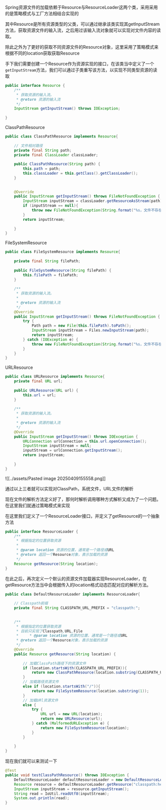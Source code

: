 
Spring资源文件的加载依赖于Resource与ResourceLoader这两个类，采用采用的是策略模式与工厂方法相结合实现的

其中Resource是所有资源类型的父类，可以通过继承该类实现其getInputStream方法，获取资源文件的输入流，之后用过该输入流对象就可以实现对文件内容的读取。

除此之外为了更好的获取不同资源文件的Resource对象，这里采用了策略模式来根据不同的location获取获取Resource

手下我们需要创建一个Resource作为资源实现的接口，在该类当中定义了一个`getInputStream`方法，我们可以通过子类重写该方法，以实现不同类型资源的读取

```java
public interface Resource {  
    /**  
     * 获取资源的输入流。  
     * @return 资源的输入流  
     */  
    InputStream getInputStream() throws IOException;  
  
}
```

ClassPathResource

```java
public class ClassPathResource implements Resource{  
  
    // 文件相对路径  
    private final String path;  
    private final ClassLoader classLoader;  
  
    public ClassPathResource(String path) {  
        this.path = path;  
        this.classLoader = this.getClass().getClassLoader();  
    }  
  
  
    @Override  
    public InputStream getInputStream() throws FileNotFoundException {  
        InputStream inputStream = classLoader.getResourceAsStream(path);  
        if (inputStream == null){  
            throw new FileNotFoundException(String.format("%s，文件不存在",this.path));  
        }  
        return inputStream;  
  
    }  
}
```

FileSystemResource

```java
public class FileSystemResource implements Resource{  
  
    private final String filePath;  
  
    public FileSystemResource(String filePath) {  
        this.filePath = filePath;  
    }  
  
    /**  
     * 获取资源的输入流。  
     *  
     * @return 资源的输入流  
     */  
    @Override  
    public InputStream getInputStream() throws FileNotFoundException {  
        try {  
            Path path = new File(this.filePath).toPath();  
            InputStream inputStream = Files.newInputStream(path);  
            return inputStream;  
        } catch (IOException e) {  
            throw new FileNotFoundException(String.format("%s，文件不存在",this.filePath));  
        }  
    }  
}
```

URLResource

```java
public class URLResource implements Resource{  
    private final URL url;  
  
    public URLResource(URL url) {  
        this.url = url;  
    }  
  
    /**  
     * 获取资源的输入流。  
     *  
     * @return 资源的输入流  
     */  
    @Override  
    public InputStream getInputStream() throws IOException {  
        URLConnection urlConnection = this.url.openConnection();  
        InputStream inputStream = null;  
        inputStream = urlConnection.getInputStream();  
        return inputStream;  
  
    }  
}
```


![[../assets/Pasted image 20250409155558.png]]

通过以上三者就可以实现对ClassPath，系统文件，URL文件的解析


现在文件的解析方法定义好了，那何时解析调用哪种方式解析又成为了一个问题。在这里我们就通过策略模式来实现

在这里我们定义了一个ResourceLoader接口，并定义了getResource的一个抽象方法

```java
public interface ResourceLoader {  
    /**  
     * 根据指定的位置获取资源  
     *  
     * @param location 资源的位置，通常是一个路径或URL  
     * @return 返回一个Resource对象，表示加载的资源  
     */  
    Resource getResource(String location);  
}
```

在此之后，再次定义一个默认的资源文件加载器实现ResourceLoader，在getResource方法当中会根据传入的location格式动态匹配对应的解析方法。

```java
public class DefaultResourceLoader implements ResourceLoader{  
  
    // Classpath前缀  
    private final String CLASSPATH_URL_PREFIX = "classpath:";  
  
  
    /**  
     * 根据指定的位置获取资源  
     * 目前只实现了Classpath,URL,File  
     *     * @param location 资源的位置，通常是一个路径或URL  
     * @return 返回一个Resource对象，表示加载的资源  
     */  
    @Override  
    public Resource getResource(String location) {  
  
        // 加载ClassPath路径下的资源文件  
        if (location.startsWith(CLASSPATH_URL_PREFIX)){  
            return new ClassPathResource(location.substring(CLASSPATH_URL_PREFIX.length()));  
        }  
        // 加载路径资源文件  
        else if (location.startsWith("/")){  
            return new FileSystemResource(location.substring(1));  
        }  
        // 加载URl资源文件  
        else {  
            try {  
                URL url = new URL(location);  
                return new URLResource(url);  
            } catch (MalformedURLException e) {  
                return new FileSystemResource(location);  
            }  
        }  
  
    }  
}
```



现在我们就可以来测试一下

```java
@Test  
public void testClassPathResource() throws IOException {  
    DefaultResourceLoader defaultResourceLoader = new DefaultResourceLoader();  
    Resource resource = defaultResourceLoader.getResource("classpath:hello.txt");  
    InputStream inputStream = resource.getInputStream();  
    String read = IoUtil.readUtf8(inputStream);  
    System.out.println(read);  
}
```

